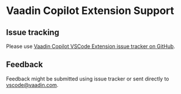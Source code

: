 # Vaadin Copilot Extension Support

## Issue tracking

Please use [Vaadin Copilot VSCode Extension issue tracker on GitHub](https://github.com/vaadin/vscode-plugin/issues).

## Feedback

Feedback might be submitted using issue tracker or sent directly to vscode@vaadin.com.